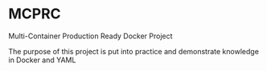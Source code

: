 # MCPRC
Multi-Container Production Ready Docker Project

The purpose of this project is put into practice and demonstrate
knowledge in Docker and YAML

